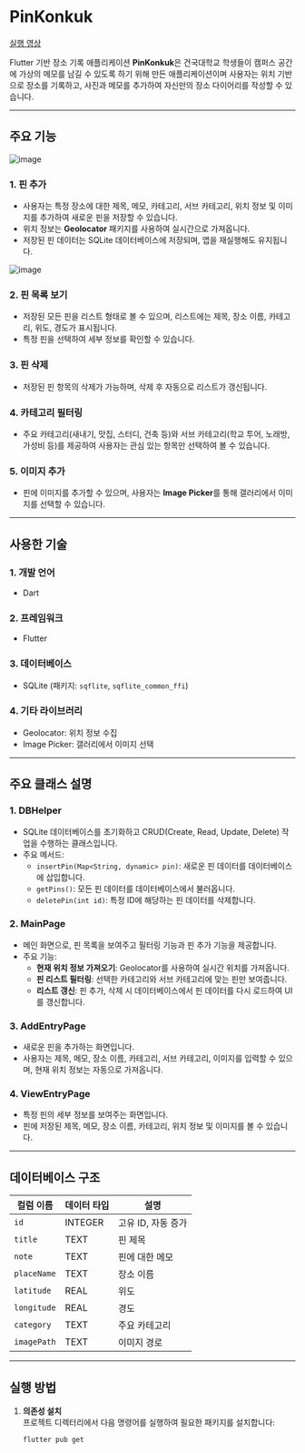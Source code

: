 # PinKonkuk

[실행 영상](https://youtu.be/rcUROVCI6xY?feature=shared)

Flutter 기반 장소 기록 애플리케이션 **PinKonkuk**은 
건국대학교 학생들이 캠퍼스 공간에 가상의 메모를 남길 수 있도록 하기 위해 만든 애플리케이션이며
사용자는 위치 기반으로 장소를 기록하고, 사진과 메모를 추가하여 자신만의 장소 다이어리를 작성할 수 있습니다.

---

## 주요 기능

![image](https://github.com/user-attachments/assets/2c58e47c-4969-4530-bc44-0ae4f521546c)

### 1. **핀 추가**
- 사용자는 특정 장소에 대한 제목, 메모, 카테고리, 서브 카테고리, 위치 정보 및 이미지를 추가하여 새로운 핀을 저장할 수 있습니다.
- 위치 정보는 **Geolocator** 패키지를 사용하여 실시간으로 가져옵니다.
- 저장된 핀 데이터는 SQLite 데이터베이스에 저장되며, 앱을 재실행해도 유지됩니다.

![image](https://github.com/user-attachments/assets/82a233e5-a374-409b-bab7-803a419268fc)

### 2. **핀 목록 보기**
- 저장된 모든 핀을 리스트 형태로 볼 수 있으며, 리스트에는 제목, 장소 이름, 카테고리, 위도, 경도가 표시됩니다.
- 특정 핀을 선택하여 세부 정보를 확인할 수 있습니다.

### 3. **핀 삭제**
- 저장된 핀 항목의 삭제가 가능하며, 삭제 후 자동으로 리스트가 갱신됩니다.

### 4. **카테고리 필터링**
- 주요 카테고리(새내기, 맛집, 스터디, 건축 등)와 서브 카테고리(학교 투어, 노래방, 가성비 등)를 제공하여 사용자는 관심 있는 항목만 선택하여 볼 수 있습니다.

### 5. **이미지 추가**
- 핀에 이미지를 추가할 수 있으며, 사용자는 **Image Picker**를 통해 갤러리에서 이미지를 선택할 수 있습니다.

---

## 사용한 기술

### 1. **개발 언어**
- Dart

### 2. **프레임워크**
- Flutter

### 3. **데이터베이스**
- SQLite (패키지: `sqflite`, `sqflite_common_ffi`)

### 4. **기타 라이브러리**
- Geolocator: 위치 정보 수집
- Image Picker: 갤러리에서 이미지 선택

---

## 주요 클래스 설명

### 1. **DBHelper**
- SQLite 데이터베이스를 초기화하고 CRUD(Create, Read, Update, Delete) 작업을 수행하는 클래스입니다.
- 주요 메서드:
  - `insertPin(Map<String, dynamic> pin)`: 새로운 핀 데이터를 데이터베이스에 삽입합니다.
  - `getPins()`: 모든 핀 데이터를 데이터베이스에서 불러옵니다.
  - `deletePin(int id)`: 특정 ID에 해당하는 핀 데이터를 삭제합니다.

### 2. **MainPage**
- 메인 화면으로, 핀 목록을 보여주고 필터링 기능과 핀 추가 기능을 제공합니다.
- 주요 기능:
  - **현재 위치 정보 가져오기**: Geolocator를 사용하여 실시간 위치를 가져옵니다.
  - **핀 리스트 필터링**: 선택한 카테고리와 서브 카테고리에 맞는 핀만 보여줍니다.
  - **리스트 갱신**: 핀 추가, 삭제 시 데이터베이스에서 핀 데이터를 다시 로드하여 UI를 갱신합니다.

### 3. **AddEntryPage**
- 새로운 핀을 추가하는 화면입니다.
- 사용자는 제목, 메모, 장소 이름, 카테고리, 서브 카테고리, 이미지를 입력할 수 있으며, 현재 위치 정보는 자동으로 가져옵니다.

### 4. **ViewEntryPage**
- 특정 핀의 세부 정보를 보여주는 화면입니다.
- 핀에 저장된 제목, 메모, 장소 이름, 카테고리, 위치 정보 및 이미지를 볼 수 있습니다.

---

## 데이터베이스 구조

| 컬럼 이름   | 데이터 타입 | 설명                |
|-------------|-------------|---------------------|
| `id`        | INTEGER     | 고유 ID, 자동 증가  |
| `title`     | TEXT        | 핀 제목             |
| `note`      | TEXT        | 핀에 대한 메모      |
| `placeName` | TEXT        | 장소 이름           |
| `latitude`  | REAL        | 위도                |
| `longitude` | REAL        | 경도                |
| `category`  | TEXT        | 주요 카테고리       |
| `imagePath` | TEXT        | 이미지 경로         |

---

## 실행 방법

1. **의존성 설치**  
   프로젝트 디렉터리에서 다음 명령어를 실행하여 필요한 패키지를 설치합니다:
   ```bash
   flutter pub get
